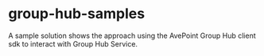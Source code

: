 # group-hub-samples
A sample solution shows the approach using the AvePoint Group Hub client sdk to interact with Group Hub Service.

